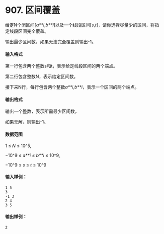 # 907. 区间覆盖

给定N个闭区间[*a**i*,*b**i*]以及一个线段区间[*s*,*t*]，请你选择尽量少的区间，将指定线段区间完全覆盖。

输出最少区间数，如果无法完全覆盖则输出-1。

#### 输入格式

第一行包含两个整数s和t，表示给定线段区间的两个端点。

第二行包含整数N，表示给定区间数。

接下来N行，每行包含两个整数*a**i*,*b**i*，表示一个区间的两个端点。

#### 输出格式

输出一个整数，表示所需最少区间数。

如果无解，则输出-1。

#### 数据范围

1 ≤ *N* ≤ 10^5,

−10^9 ≤ *a**i* ≤ *b**i* ≤ 10^9,

−10^9 ≤ *s* ≤ *t* ≤ 10^9

#### 输入样例：

```
1 5
3
-1 3
2 4
3 5
```

#### 输出样例：

```
2
```